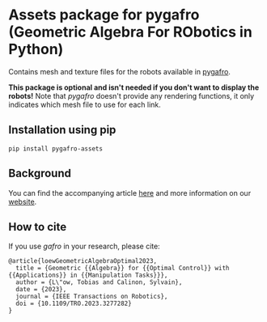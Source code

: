 <!--
 SPDX-FileCopyrightText: Copyright © 2025 Idiap Research Institute <contact@idiap.ch>

 SPDX-FileContributor: Philip Abbet <philip.abbet@idiap.ch>

 SPDX-License-Identifier: MPL-2.0
-->


# Assets package for pygafro (Geometric Algebra For RObotics in Python)

Contains mesh and texture files for the robots available in [pygafro](https://github.com/idiap/pygafro/).

**This package is optional and isn't needed if you don't want to display the robots!**
Note that *pygafro* doesn't provide any rendering functions, it only indicates which mesh file
to use for each link.

## Installation using pip

	pip install pygafro-assets

## Background

You can find the accompanying article [here](http://arxiv.org/abs/2212.07237) and more information on our [website](https://geometric-algebra.tobiloew.ch/).

## How to cite

If you use *gafro* in your research, please cite:

	@article{loewGeometricAlgebraOptimal2023,
	  title = {Geometric {{Algebra}} for {{Optimal Control}} with {{Applications}} in {{Manipulation Tasks}}},
	  author = {L\"ow, Tobias and Calinon, Sylvain},
	  date = {2023},
	  journal = {IEEE Transactions on Robotics},
	  doi = {10.1109/TRO.2023.3277282}
	}
